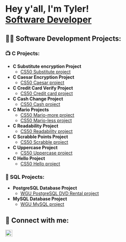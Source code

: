 <h1>Hey y'all, I'm Tyler! <br/><a href="https://github.com/tyler8367">Software Developer</a>

<h2>👨‍💻 Software Development Projects:</h2>

<h3>📺 C Projects:</h3>
  
- <b>C Substitute encryption Project</b>
  - [CS50 Substitute project](https://github.com/tyler8367/substitution/blob/main/substitution.c)
- <b>C Caesar Encryption Project</b>
  - [CS50 Caesar project](https://github.com/tyler8367/CS50-Caesar/blob/main/caesar.c)
- <b>C Credit Card Verify Project</b>
  - [CS50 Credit card project](https://github.com/tyler8367/credit/blob/main/credit.c)
- <b>C Cash Change Project</b>
  - [CS50 Cash project](https://github.com/tyler8367/Cash/blob/main/cash.c)
- <b>C Mario Projects</b>
  - [CS50 Mario-more project](https://github.com/tyler8367/mario/blob/main/mario-more.c)
  - [CS50 Mario-less project](https://github.com/tyler8367/mario/blob/main/mario-less.c)
- <b>C Readability Project</b>
  - [CS50 Readability project](https://github.com/tyler8367/readability/blob/main/readability.c)
- <b>C Scrabble Points Project</b>
  - [CS50 Scrabble project](https://github.com/tyler8367/scrabble/blob/main/scrabble.c)
- <b>C Uppercase Project</b>
  - [CS50 Uppercase project](https://github.com/tyler8367/uppercase/blob/main/uppercase.c)
- <b>C Hello Project</b>
  - [CS50 Hello project](https://github.com/tyler8367/hello/blob/main/hello.c)
  
<h3>💽 SQL Projects:</h3>

- <b>PostgreSQL Database Project</b>
  - [WGU PostgreSQL DVD Rental project](https://github.com/tyler8367/DVD-Rental-SQL-Project/blob/main/DVDrental.sql)
- <b>MySQL Database Project</b>
  - [WGU MySQL project](https://github.com/tyler8367/C170-SQL/blob/main/C170-project.sql)

<h2> 🤳 Connect with me:</h2>

[<img align="left" alt="TylerGaudin | LinkedIn" width="22px" src="https://cdn.jsdelivr.net/npm/simple-icons@v3/icons/linkedin.svg" />][linkedin]

[linkedin]: https://linkedin.com/in/tylergaudin
